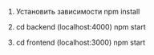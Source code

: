 1. Установить зависимости
npm install

3. cd backend (localhost:4000)
npm start

4. cd frontend (localhost:3000)
npm start
